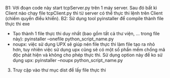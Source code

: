 B1: Với đoạn code này start tcpServer.py trên 1 máy server. Sau đó bất kì Client nào chạy file tcpClient.py thì từ server có thể thực thi lệnh trên Client (chiếm quyền điều khiển).
B2: Sử dụng tool pyinstaller để compile thành file thực thi exe
- Tạo thành 1 file thực thi duy nhất (bao gồm tất cả thư viện, … trong file này): pyinstaller –onefile python_script_name.py
- noupx: việc sử dụng UPX sẽ giúp nén file thực thi làm file tạo ra nhỏ hơn, tuy nhiên việc sử dụng upx cũng sẽ có một số phần mềm chống mã độc phát hiện và không cho phép thực thi. Sử dụng option này để ko sử dụng upx: pyinstaller –noupx python_script_name.py
3. Truy cập vào thư mục dist để lấy file thực thi
